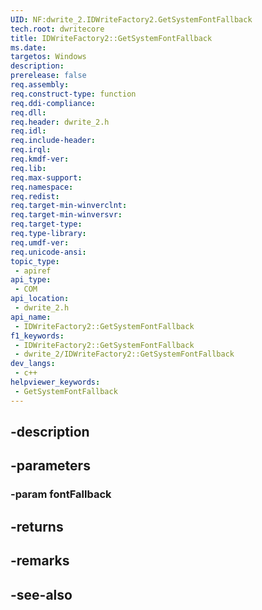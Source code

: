 ```yaml
---
UID: NF:dwrite_2.IDWriteFactory2.GetSystemFontFallback
tech.root: dwritecore
title: IDWriteFactory2::GetSystemFontFallback
ms.date: 
targetos: Windows
description: 
prerelease: false
req.assembly: 
req.construct-type: function
req.ddi-compliance: 
req.dll: 
req.header: dwrite_2.h
req.idl: 
req.include-header: 
req.irql: 
req.kmdf-ver: 
req.lib: 
req.max-support: 
req.namespace: 
req.redist: 
req.target-min-winverclnt: 
req.target-min-winversvr: 
req.target-type: 
req.type-library: 
req.umdf-ver: 
req.unicode-ansi: 
topic_type:
 - apiref
api_type:
 - COM
api_location:
 - dwrite_2.h
api_name:
 - IDWriteFactory2::GetSystemFontFallback
f1_keywords:
 - IDWriteFactory2::GetSystemFontFallback
 - dwrite_2/IDWriteFactory2::GetSystemFontFallback
dev_langs:
 - c++
helpviewer_keywords:
 - GetSystemFontFallback
---
```


## -description

## -parameters

### -param fontFallback

## -returns

## -remarks

## -see-also


